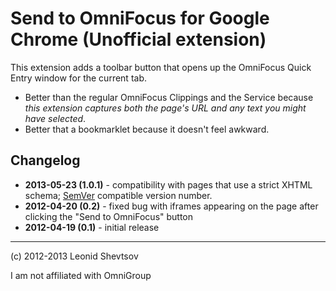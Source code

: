 # Send to OmniFocus for Google Chrome (Unofficial extension) 

This extension adds a toolbar button that opens up the OmniFocus Quick Entry window for the current tab.

* Better than the regular OmniFocus Clippings and the Service because *this extension captures both the page's URL and any text you might have selected*.
* Better that a bookmarklet because it doesn't feel awkward.

## Changelog

* **2013-05-23 (1.0.1)** - compatibility with pages that use a strict XHTML schema; [SemVer](http://semver.org/) compatible version number.
* **2012-04-20 (0.2)** - fixed bug with iframes appearing on the page after clicking the "Send to OmniFocus" button
* **2012-04-19 (0.1)** - initial release

* * *

(c) 2012-2013 Leonid Shevtsov

I am not affiliated with OmniGroup
